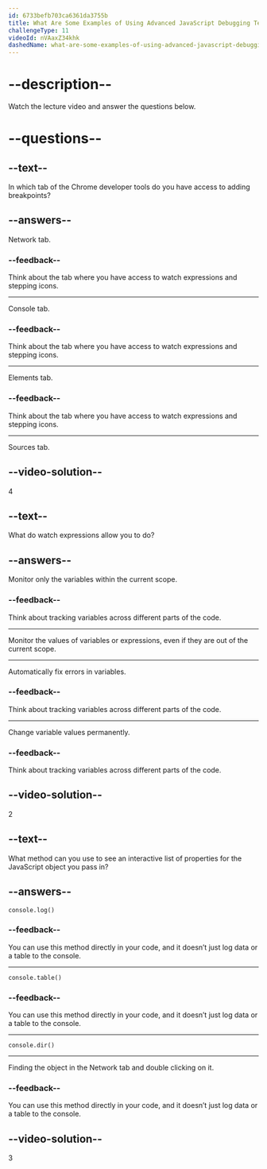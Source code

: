 ```yaml
---
id: 6733befb703ca6361da3755b
title: What Are Some Examples of Using Advanced JavaScript Debugging Techniques?
challengeType: 11
videoId: nVAaxZ34khk
dashedName: what-are-some-examples-of-using-advanced-javascript-debugging-techniques
---
```


# --description--

Watch the lecture video and answer the questions below.

# --questions--

## --text--

In which tab of the Chrome developer tools do you have access to adding breakpoints?

## --answers--

Network tab.

### --feedback--

Think about the tab where you have access to watch expressions and stepping icons.

---

Console tab.

### --feedback--

Think about the tab where you have access to watch expressions and stepping icons.

---

Elements tab.

### --feedback--

Think about the tab where you have access to watch expressions and stepping icons.

---

Sources tab.

## --video-solution--

4

## --text--

What do watch expressions allow you to do?

## --answers--

Monitor only the variables within the current scope.

### --feedback--

Think about tracking variables across different parts of the code.

---

Monitor the values of variables or expressions, even if they are out of the current scope.

---

Automatically fix errors in variables.

### --feedback--

Think about tracking variables across different parts of the code.

---

Change variable values permanently.

### --feedback--

Think about tracking variables across different parts of the code.

## --video-solution--

2

## --text--

What method can you use to see an interactive list of properties for the JavaScript object you pass in?

## --answers--

`console.log()`

### --feedback--

You can use this method directly in your code, and it doesn’t just log data or a table to the console.

---

`console.table()`

### --feedback--

You can use this method directly in your code, and it doesn’t just log data or a table to the console.

---

`console.dir()`

---

Finding the object in the Network tab and double clicking on it.

### --feedback--

You can use this method directly in your code, and it doesn’t just log data or a table to the console.

## --video-solution--

3
